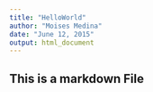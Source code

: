 ```yaml
---
title: "HelloWorld"
author: "Moises Medina"
date: "June 12, 2015"
output: html_document
---
```


## This is a markdown File